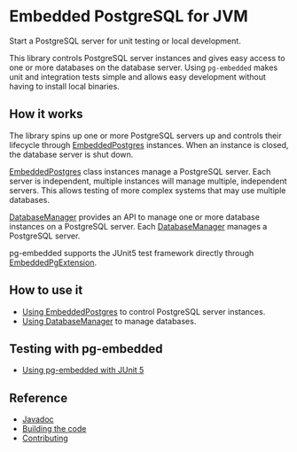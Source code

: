 # Embedded PostgreSQL for JVM

Start a PostgreSQL server for unit testing or local development.

This library controls PostgreSQL server instances and gives easy access to one or more databases on the database server. Using `pg-embedded` makes unit and integration tests simple and allows easy development without having to install local binaries.

## How it works

The library spins up one or more PostgreSQL servers up and controls their lifecycle through [EmbeddedPostgres](apidocs/de.softwareforge.testing.postgres/de/softwareforge/testing/postgres/embedded/EmbeddedPostgres.html) instances. When an instance is closed, the database server is shut down.

[EmbeddedPostgres](apidocs/de.softwareforge.testing.postgres/de/softwareforge/testing/postgres/embedded/EmbeddedPostgres.html) class instances manage a PostgreSQL server. Each server is independent, multiple instances will manage multiple, independent servers. This allows testing of more complex systems that may use multiple databases.

[DatabaseManager](apidocs/de.softwareforge.testing.postgres/de/softwareforge/testing/postgres/embedded/DatabaseManager.html) provides an API to manage one or more database instances on a PostgreSQL server. Each [DatabaseManager](apidocs/de.softwareforge.testing.postgres/de/softwareforge/testing/postgres/embedded/DatabaseManager.html) manages a PostgreSQL server.

pg-embedded supports the JUnit5 test framework directly through [EmbeddedPgExtension](apidocs/de.softwareforge.testing.postgres/de/softwareforge/testing/postgres/junit5/EmbeddedPgExtension.html).

## How to use it

* [Using EmbeddedPostgres](using_embedded_postgres.html) to control PostgreSQL server instances.
* [Using DatabaseManager](using_database_manager.html) to manage databases.

## Testing with pg-embedded

* [Using pg-embedded with JUnit 5](junit5.html)


## Reference

* [Javadoc](apidocs/index.html)
* [Building the code](building.html)
* [Contributing](contributing.html)

